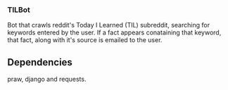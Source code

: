 ### TILBot

Bot that crawls reddit's Today I Learned (TIL) subreddit, searching for keywords entered by the user. If a fact appears conataining that keyword, that fact, along with it's source is emailed to the user.

## Dependencies
praw, django and requests. 
